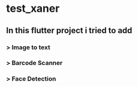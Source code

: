 # test_xaner

## In this flutter project i tried to add 
### > Image to text
### > Barcode Scanner
### > Face Detection
